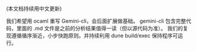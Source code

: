 (本文档持续用中文更新)

我们希望用 ocaml 重写 Gemini-cli，会后面扩展做基础。
gemini-cli 包含完整代码，里面的 .md 文件是之前的分析结果值得一读（但以源代码为准）。
我们的复现遵循循序渐近，小步快跑原则。并持续利用 dune build/exec 保持程序可运行。
